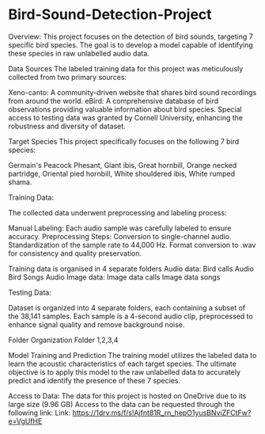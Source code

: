 # Bird-Sound-Detection-Project
Overview:
This project focuses on the detection of bird sounds, targeting 7 specific bird species. The goal is to develop a model capable of identifying these species in raw unlabelled audio data.

Data Sources
The labeled training data for this project was meticulously collected from two primary sources:

Xeno-canto: A community-driven website that shares bird sound recordings from around the world.
eBird: A comprehensive database of bird observations providing valuable information about bird species.
Special access to testing data was granted by Cornell University, enhancing the robustness and diversity of dataset.

Target Species
This project specifically focuses on the following 7 bird species:

Germain's Peacock Phesant,
Giant ibis,
Great hornbill,
Orange necked partridge,
Oriental pied hornbill,
White shouldered ibis,
White rumped shama.

Training Data: 

The collected data underwent  preprocessing and labeling process:

Manual Labeling: Each audio sample was carefully labeled to ensure accuracy.
Preprocessing Steps:
Conversion to single-channel audio.
Standardization of the sample rate to 44,000 Hz.
Format conversion to .wav for consistency and quality preservation.

Training data is organised in 4 separate folders 
Audio data:
Bird calls Audio
Bird Songs Audio
Image data:
Image data calls
Image data songs

Testing Data:

Dataset is organized into 4 separate folders, each containing a subset of the 38,141 samples. Each sample is a 4-second audio clip, preprocessed to enhance signal quality and remove background noise.

Folder Organization
Folder 1,2,3,4

Model Training and Prediction
The training model utilizes the labeled data to learn the acoustic characteristics of each target species.
The ultimate objective is to apply this model to the raw unlabelled data to accurately predict and identify the presence of these 7 species.

Access to Data:
The data for this project is hosted on OneDrive due to its large size (9.96 GB)
Access to the data can be requested through the following link:
Link: https://1drv.ms/f/s!Ajfnt81R_rn_hepO1yusBNviZFCtFw?e=VgUfHE
